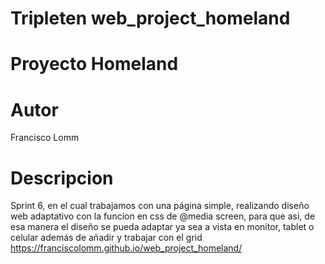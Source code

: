 # Tripleten web_project_homeland
# Proyecto Homeland
# Autor
Francisco Lomm
# Descripcion
Sprint 6, en el cual trabajamos con una página simple, realizando diseño web adaptativo con la funcion en css de @media screen, para que asi, de esa manera el diseño se pueda adaptar ya sea a vista en monitor, tablet o celular además de añadir y trabajar con el grid
https://franciscolomm.github.io/web_project_homeland/
